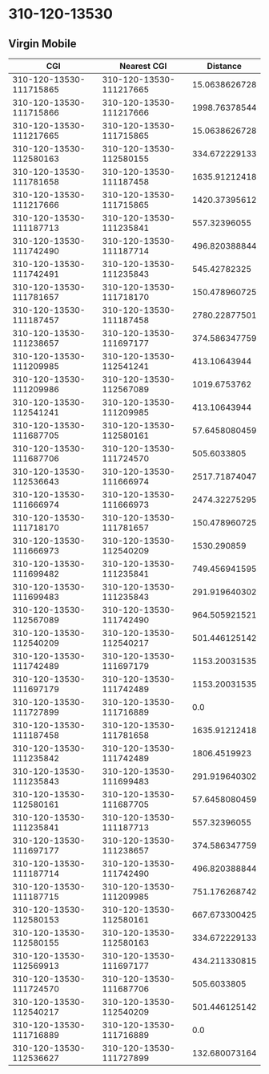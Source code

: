 # 310-120-13530
## Virgin Mobile


| CGI | Nearest CGI | Distance |
|-----|-------------|----------|
| 310-120-13530-111715865 | 310-120-13530-111217665 | 15.0638626728 |
| 310-120-13530-111715866 | 310-120-13530-111217666 | 1998.76378544 |
| 310-120-13530-111217665 | 310-120-13530-111715865 | 15.0638626728 |
| 310-120-13530-112580163 | 310-120-13530-112580155 | 334.672229133 |
| 310-120-13530-111781658 | 310-120-13530-111187458 | 1635.91212418 |
| 310-120-13530-111217666 | 310-120-13530-111715865 | 1420.37395612 |
| 310-120-13530-111187713 | 310-120-13530-111235841 | 557.32396055 |
| 310-120-13530-111742490 | 310-120-13530-111187714 | 496.820388844 |
| 310-120-13530-111742491 | 310-120-13530-111235843 | 545.42782325 |
| 310-120-13530-111781657 | 310-120-13530-111718170 | 150.478960725 |
| 310-120-13530-111187457 | 310-120-13530-111187458 | 2780.22877501 |
| 310-120-13530-111238657 | 310-120-13530-111697177 | 374.586347759 |
| 310-120-13530-111209985 | 310-120-13530-112541241 | 413.10643944 |
| 310-120-13530-111209986 | 310-120-13530-112567089 | 1019.6753762 |
| 310-120-13530-112541241 | 310-120-13530-111209985 | 413.10643944 |
| 310-120-13530-111687705 | 310-120-13530-112580161 | 57.6458080459 |
| 310-120-13530-111687706 | 310-120-13530-111724570 | 505.6033805 |
| 310-120-13530-112536643 | 310-120-13530-111666974 | 2517.71874047 |
| 310-120-13530-111666974 | 310-120-13530-111666973 | 2474.32275295 |
| 310-120-13530-111718170 | 310-120-13530-111781657 | 150.478960725 |
| 310-120-13530-111666973 | 310-120-13530-112540209 | 1530.290859 |
| 310-120-13530-111699482 | 310-120-13530-111235841 | 749.456941595 |
| 310-120-13530-111699483 | 310-120-13530-111235843 | 291.919640302 |
| 310-120-13530-112567089 | 310-120-13530-111742490 | 964.505921521 |
| 310-120-13530-112540209 | 310-120-13530-112540217 | 501.446125142 |
| 310-120-13530-111742489 | 310-120-13530-111697179 | 1153.20031535 |
| 310-120-13530-111697179 | 310-120-13530-111742489 | 1153.20031535 |
| 310-120-13530-111727899 | 310-120-13530-111716889 | 0.0 |
| 310-120-13530-111187458 | 310-120-13530-111781658 | 1635.91212418 |
| 310-120-13530-111235842 | 310-120-13530-111742489 | 1806.4519923 |
| 310-120-13530-111235843 | 310-120-13530-111699483 | 291.919640302 |
| 310-120-13530-112580161 | 310-120-13530-111687705 | 57.6458080459 |
| 310-120-13530-111235841 | 310-120-13530-111187713 | 557.32396055 |
| 310-120-13530-111697177 | 310-120-13530-111238657 | 374.586347759 |
| 310-120-13530-111187714 | 310-120-13530-111742490 | 496.820388844 |
| 310-120-13530-111187715 | 310-120-13530-111209985 | 751.176268742 |
| 310-120-13530-112580153 | 310-120-13530-112580161 | 667.673300425 |
| 310-120-13530-112580155 | 310-120-13530-112580163 | 334.672229133 |
| 310-120-13530-112569913 | 310-120-13530-111697177 | 434.211330815 |
| 310-120-13530-111724570 | 310-120-13530-111687706 | 505.6033805 |
| 310-120-13530-112540217 | 310-120-13530-112540209 | 501.446125142 |
| 310-120-13530-111716889 | 310-120-13530-111716889 | 0.0 |
| 310-120-13530-112536627 | 310-120-13530-111727899 | 132.680073164 |
